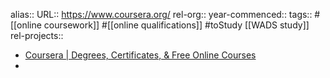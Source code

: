 alias::
URL:: https://www.coursera.org/
rel-org::
year-commenced::
tags:: #[[online coursework]] #[[online qualifications]] #toStudy [[WADS study]] 
rel-projects::

- [Coursera | Degrees, Certificates, & Free Online Courses](https://www.coursera.org/)
-